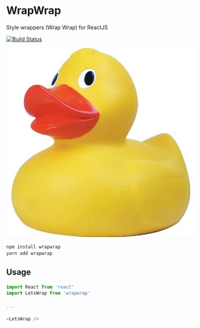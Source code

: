 # WrapWrap
Style wrappers (Wrap Wrap) for ReactJS

[![Build Status](https://travis-ci.org/odeum/wrapwrap.svg?branch=master)](https://travis-ci.org/odeum/wrapwrap)

<a href="https://github.com/odeum/wrapwrap">
  <img alt="WrapWrap" src="./wrapwrap.jpg" />
</a>

```sh
npm install wrapwrap
yarn add wrapwrap
```

## Usage

```javascript
import React from 'react'
import LetsWrap from 'wrapwrap'

...

<LetsWrap />
```

